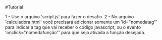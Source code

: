 #Tutorial

1 - Use o arquivo 'script.js' para fazer o desafio.
2 - No arquivo 'calculadora.html' você precisará adicionar somente um 'id="nomedatag"' para indicar a tag que vai receber o código javascript, ou o evento 'onclick="nomedafunção"' para que seja ativada a função desejada.